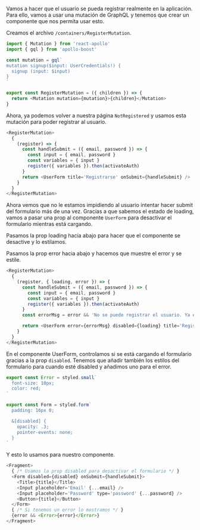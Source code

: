 Vamos a hacer que el usuario se pueda registrar realmente en la aplicación. Para ello, vamos a usar una mutación de GraphQL y tenemos que crear un componente que nos permita usar esto.

Creamos el archivo `/containers/RegisterMutation`.

```js
import { Mutation } from 'react-apollo'
import { gql } from 'apollo-boost'

const mutation = gql`
mutation signup($input: UserCredentials!) {
  signup (input: $input)
}
`

export const RegisterMutation = ({ children }) => {
  return <Mutation mutation={mutation}>{children}</Mutation>
}
```

Ahora, ya podemos volver a nuestra página `NotRegistered` y usamos esta mutación para poder registrar al usuario.

```js
<RegisterMutation>
  {
    (register) => {
      const handleSubmit = ({ email, password }) => {
        const input = { email, password }
        const variables = { input }
        register({ variables }).then(activateAuth)
      }
      return <UserForm title='Registrarse' onSubmit={handleSubmit} />
    }
  }
</RegisterMutation>
```

Ahora vemos que no le estamos impidiendo al usuario intentar hacer submit del formulario más de una vez. Gracias a que sabemos el estado de loading, vamos a pasar una prop al componente `UserForm` para desactivar el formulario mientras está cargando.

Pasamos la prop loading hacia abajo para hacer que el componente se desactive y lo estilamos.

Pasamos la prop error hacia abajo y hacemos que muestre el error y se estile.

```js
<RegisterMutation>
  {
    (register, { loading, error }) => {
      const handleSubmit = ({ email, password }) => {
        const input = { email, password }
        const variables = { input }
        register({ variables }).then(activateAuth)
      }
      const errorMsg = error && 'No se puede registrar el usuario. Ya exista o los datos no son correctos.'

      return <UserForm error={errorMsg} disabled={loading} title='Registrarse' onSubmit={handleSubmit} />
    }
  }
</RegisterMutation>
```

En el componente UserForm, controlamos si se está cargando el formulario gracias a la prop `disabled`. Tenemos que añadir también los estilos del formulario para cuando esté disabled y añadimos uno para el error.

```js
export const Error = styled.small`
  font-size: 10px;
  color: red;
`

export const Form = styled.form`
  padding: 16px 0;

  &[disabled] {
    opacity: .3;
    pointer-events: none;
  }
`
```

Y esto lo usamos para nuestro componente.
```js
<Fragment>
  { /* Usamos la prop disabled para desactivar el formulario */ }
  <Form disabled={disabled} onSubmit={handleSubmit}>
    <Title>{title}</Title>
    <Input placeholder='Email' {...email} />
    <Input placeholder='Password' type='password' {...password} />
    <Button>{title}</Button>
  </Form>
  { /* Si tenemos un error lo mostramos */ }
  {error && <Error>{error}</Error>}
</Fragment>
```
